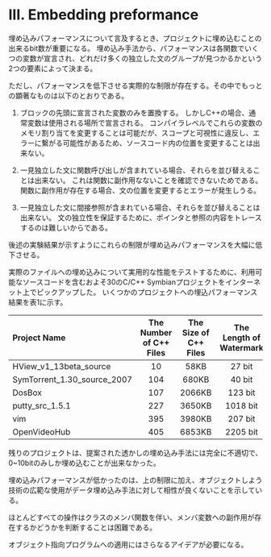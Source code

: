 # III. Embedding preformance

埋め込みパフォーマンスについて言及するとき、プロジェクトに埋め込むことの出来るbit数が重要になる。
埋め込み手法から、パフォーマンスは各関数でいくつの変数が宣言され、どれだけ多くの独立した文のグループが見つかるかという2つの要素によって決まる。

ただし、パフォーマンスを低下させる実際的な制限が存在する。その中でもっとの顕著なものは以下のとおりである。

1. ブロックの先頭に宣言された変数のみを置換する。
    しかしC++の場合、通常変数は使用される場所で宣言される。
    コンパイラレベルでこれらの変数のメモリ割り当てを変更することは可能だが、スコープと可視性に違反し、エラーに繋がる可能性があるため、ソースコード内の位置を変更することは出来ない。

2. 一見独立した文に関数呼び出しが含まれている場合、それらを並び替えることは出来ない。
    これは関数に副作用なないことを確認できないためである。
    関数に副作用が存在する場合、文の位置を変更するとエラーが発生しうる。

3. 一見独立した文に間接参照が含まれている場合、それらを並び替えることは出来ない。
    文の独立性を保証するために、ポインタと参照の内容をトレースするのは難しいからである。

後述の実験結果が示すようにこれらの制限が埋め込みパフォーマンスを大幅に低下させる。

実際のファイルへの埋め込みについて実用的な性能をテストするために、利用可能なソースコードを含むおよそ30のC/C++ Symbianプロジェクトをインターネット上でピックアップした。
いくつかのプロジェクトへの埋込パフォーマンス結果を表1に示す。

| Project Name                | The Number of C++ Files | The Size of C++ Files | The Length of Watermark |
|:----------------------------|:-----------------------:|:---------------------:|:-----------------------:|
| HView_v1_13beta_source      | 10                      | 58KB                  | 27 bit                  |
| SymTorrent_1.30_source_2007 | 104                     | 680KB                 | 40 bit                  |
| DosBox                      | 107                     | 2066KB                | 123 bit                 |
| putty_src_1.5.1             | 227                     | 3650KB                | 1018 bit                |
| vim                         | 395                     | 3980KB                | 207 bit                 |
| OpenVideoHub                | 405                     | 6853KB                | 2205 bit                |

残りのプロジェクトは、提案された透かしの埋め込み手法には完全に不適切で、0~10bitのみしか埋め込むことが出来なかった。

埋め込みパフォーマンスが低かったのは、上の制限に加え、オブジェクトしよう技術の広範な使用がデータ埋め込み手法に対して相性が良くないことを示している。

ほとんどすべての操作はクラスのメンバ関数を伴い、メンバ変数への副作用が存在するかどうかを判断することは困難である。

オブジェクト指向プログラムへの適用にはさらなるアイデアが必要になる。
